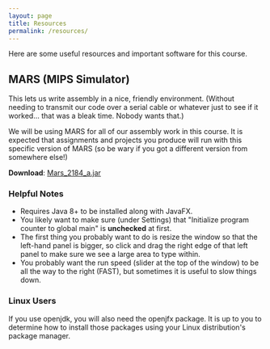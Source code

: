 ```yaml
---
layout: page
title: Resources
permalink: /resources/
---
```


Here are some useful resources and important software for this course.

## MARS (MIPS Simulator)

This lets us write assembly in a nice, friendly environment. (Without needing to transmit our code over a serial cable or whatever just to see if it worked... that was a bleak time. Nobody wants that.)

We will be using MARS for all of our assembly work in this course.
It is expected that assignments and projects you produce will run with this specific version of MARS (so be wary if you got a different version from somewhere else!)

**Download**: [Mars_2184_a.jar](Mars_2184_a.jar)

### Helpful Notes

* Requires Java 8+ to be installed along with JavaFX.
* You likely want to make sure (under Settings) that "Initialize program counter to global main" is **unchecked** at first.
* The first thing you probably want to do is resize the window so that the left-hand panel is bigger, so click and drag the right edge of that left panel to make sure we see a large area to type within.
* You probably want the run speed (slider at the top of the window) to be all the way to the right (FAST), but sometimes it is useful to slow things down.

### Linux Users

If you use openjdk, you will also need the openjfx package.
It is up to you to determine how to install those packages using your Linux distribution's package manager.
